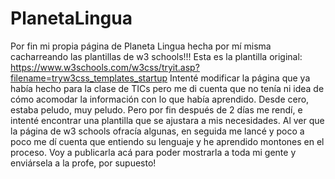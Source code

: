 # PlanetaLingua
Por fin mi propia página de Planeta Lingua hecha por mí misma cacharreando las plantillas de w3 schools!!!
Esta es la plantilla original: https://www.w3schools.com/w3css/tryit.asp?filename=tryw3css_templates_startup
Intenté modificar la página que ya había hecho para la clase de TICs pero me di cuenta que no tenía ni idea de cómo acomodar la información con lo que había aprendido. Desde cero, estaba peludo, muy peludo. Pero por fin después de 2 días me rendí, e intenté encontrar una plantilla que se ajustara a mis necesidades. 
Al ver que la página de w3 schools ofracía algunas, en seguida me lancé y poco a poco me dí cuenta que entiendo su lenguaje y he aprendido montones en el proceso. 
Voy a publicarla acá para poder mostrarla a toda mi gente y enviársela a la profe, por supuesto!
